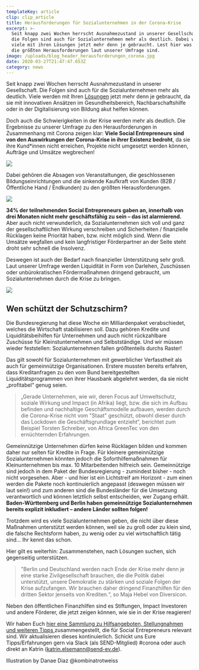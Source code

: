 ```yaml
---
templateKey: article
clip: clip_article
title: Herausforderungen für Sozialunternehmen in der Corona-Krise
excerpt: >-
  Seit knapp zwei Wochen herrscht Ausnahmezustand in unserer Gesellschaft und
  die Folgen sind auch für Sozialunternehmen mehr als deutlich. Dabei werden
  viele mit ihren Lösungen jetzt mehr denn je gebraucht. Lest hier was aktuell
  die größten Herausforderungen laut unserer Umfrage sind.
image: /uploads/blog_header_herausforderungen_corona.jpg
date: 2020-03-27T21:47:47.653Z
category: news
---
```

Seit knapp zwei Wochen herrscht Ausnahmezustand in unserer Gesellschaft. Die Folgen sind auch für die Sozialunternehmen mehr als deutlich. Viele werden mit Ihren [Lösungen](https://www.send-ev.de/2020-03-17_flatten-the-curve-wertvolle-ideen-tools-und-l%C3%B6sung-in-zeiten-von-covid-19/) jetzt mehr denn je gebraucht, da sie mit innovativen Ansätzen im Gesundheitsbereich, Nachbarschaftshilfe oder in der Digitalisierung von Bildung akut helfen können.

Doch auch die Schwierigkeiten in der Krise werden mehr als deutlich. Die Ergebnisse zu unserer Umfrage zu den Herausforderungen in Zusammenhang mit Corona zeigen klar: **Viele Social Entrepreneurs sind von den Auswirkungen der Corona-Krise in ihrer Existenz bedroht**, da sie ihre Kund*innen nicht erreichen, Projekte nicht umgesetzt werden können, Aufträge und Umsätze wegbrechen!

![](/uploads/grafik1.jpg)

Dabei gehören die Absagen von Veranstaltungen, die geschlossenen Bildungseinrichtungen und die sinkende Kaufkraft von Kunden (B2B / Öffentliche Hand / Endkunden) zu den größten Herausforderungen.

![](/uploads/grafik2.jpg)

**34% der teilnehmenden Social Entrepreneurs gaben an, innerhalb von drei Monaten nicht mehr geschäftsfähig zu sein – das ist alarmierend.** Aber auch nicht verwunderlich, da Sozialunternehmen sich voll und ganz der gesellschaftlichen Wirkung verschreiben und Sicherheiten / finanzielle Rücklagen keine Priorität haben, bzw. nicht möglich sind. Wenn die Umsätze wegfallen und kein langfristiger Förderpartner an der Seite steht droht sehr schnell die Insolvenz.

Deswegen ist auch der Bedarf nach finanzieller Unterstützung sehr groß. Laut unserer Umfrage werden Liquidität in Form von Darlehen, Zuschüssen oder unbürokratischen Fördermaßnahmen dringend gebraucht, um Sozialunternehmen durch die Krise zu bringen.

![](/uploads/grafik3.jpg)

## Wen schützt der Schutzschirm?

Die Bundesregierung hat diese Woche ein Milliardenpaket verabschiedet, welches die Wirtschaft stabilisieren soll. Dazu gehören Kredite und Liquiditätsbeihilfen für Unternehmen und auch nicht rückzahlbare Zuschüsse für Kleinstunternehmen und Selbstständige. Und wir müssen wieder feststellen: Sozialunternehmen fallen größtenteils durchs Raster!

Das gilt sowohl für Sozialunternehmen mit gewerblicher Verfasstheit als auch für gemeinnützige Organisationen. Erstere mussten bereits erfahren, dass Kreditanfragen zu den vom Bund bereitgestellten Liquiditätsprogrammen von ihrer Hausbank abgelehnt werden, da sie nicht „profitabel“ genug seien. 

> „Gerade Unternehmen, wie wir, deren Focus auf Umweltschutz, soziale Wirkung und Impact (in Afrika) liegt, bzw. die sich im Aufbau befinden und nachhaltige Geschäftsmodelle aufbauen, werden durch die Corona-Krise nicht vom "Staat" geschützt, obwohl dieser durch das Lockdown die Geschäftsgrundlage entzieht“, berichtet zum Beispiel Torsten Schreiber, von Africa GreenTec von den ernüchternden Erfahrungen.

Gemeinnützige Unternehmen dürfen keine Rücklagen bilden und kommen daher nur selten für Kredite in Frage. Für kleinere gemeinnützige Sozialunternehmen könnten jedoch die Soforthilfemaßnahmen für Kleinunternehmen bis max. 10 Mitarbeitenden hilfreich sein. Gemeinnützige sind jedoch in dem Paket der Bundesregierung - zumindest bisher - noch nicht vorgesehen. Aber - und hier ist ein Lichtstreif am Horizont - zum einen werden die Pakete noch kontinuierlich angepasst (deswegen müssen wir laut sein!) und zum anderen sind die Bundesländer für die Umsetzung verantwortlich und können letztlich selbst entscheiden, wer Zugang erhält. **Baden-Württemberg und Berlin haben gemeinnützige Sozialunternehmen bereits explizit inkludiert – andere Länder sollten folgen!**

Trotzdem wird es viele Sozialunternehmen geben, die nicht über diese Maßnahmen unterstützt werden können, weil sie zu groß oder zu klein sind, die falsche Rechtsform haben, zu wenig oder zu viel wirtschaftlich tätig sind... Ihr kennt das schon.

Hier gilt es weiterhin: Zusammenstehen, nach Lösungen suchen, sich gegenseitig unterstützen.

> "Berlin und Deutschland werden nach Ende der Krise mehr denn je eine starke Zivilgesellschaft brauchen, die die Politik dabei unterstützt, unsere Demokratie zu stärken und soziale Folgen der Krise aufzufangen. Wir brauchen daher dringend Finanzhilfen für den dritten Sektor jenseits von Krediten.“, so Maja Hebel von Diversicon.

Neben den öffentlichen Finanzhilfen sind es Stiftungen, Impact Investoren und andere Förderer, die jetzt zeigen können, wie sie in der Krise reagieren!

Wir haben Euch [hier eine Sammlung zu Hilfsangeboten, Stellungnahmen und weiteren Tipps ](https://send17-my.sharepoint.com/:w:/g/personal/admin_onedrive_send-ev_de/Ed7-3-ecVlVPu5sh82fYMt0Bo5TLv138Hg8CSx4oj8gzIQ?e=qxejeW)zusammengestellt, die für Social Entrepreneurs relevant sind. Wir aktualisieren dieses kontinuierlich. Schickt uns Eure Tipps/Erfahrungen gern via Slack (als SEND-Mitglied) #corona oder auch direkt an Katrin (katrin.elsemann@send-ev.de).

Illustration by Danae Diaz @kombinatrotweiss